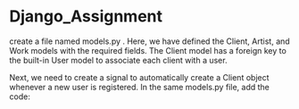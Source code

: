 # Django_Assignment 

create a file named models.py .
Here, we have defined the Client, Artist, and Work models with the required fields. The Client model has a foreign key to the built-in User model to associate each client with a user.

Next, we need to create a signal to automatically create a Client object whenever a new user is registered.
In the same models.py file, add the  code: 
